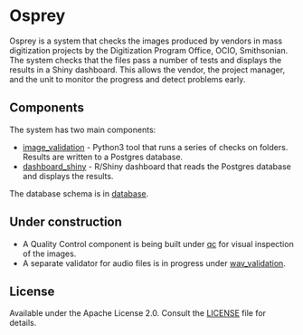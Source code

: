 # Osprey

Osprey is a system that checks the images produced by vendors in mass
digitization projects by the Digitization Program Office, OCIO, Smithsonian. 
The system checks that the files pass a number of tests and displays 
the results in a Shiny dashboard. This allows the vendor, the 
project manager, and the unit to monitor the progress and detect 
problems early.

## Components

The system has two main components:

 * [image_validation](image_validation) - Python3 tool that runs a series of checks on folders. Results are written to a Postgres database.
 * [dashboard_shiny](dashboard_shiny) - R/Shiny dashboard that reads the Postgres database and displays the results.

The database schema is in [database](database).

## Under construction

 * A Quality Control component is being built under [qc](qc) for visual inspection of the images.
 * A separate validator for audio files is in progress under [wav_validation](wav_validation).

## License

Available under the Apache License 2.0. Consult the [LICENSE](LICENSE) file for details.
